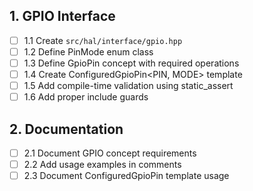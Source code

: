 ## 1. GPIO Interface

- [ ] 1.1 Create `src/hal/interface/gpio.hpp`
- [ ] 1.2 Define PinMode enum class
- [ ] 1.3 Define GpioPin concept with required operations
- [ ] 1.4 Create ConfiguredGpioPin<PIN, MODE> template
- [ ] 1.5 Add compile-time validation using static_assert
- [ ] 1.6 Add proper include guards

## 2. Documentation

- [ ] 2.1 Document GPIO concept requirements
- [ ] 2.2 Add usage examples in comments
- [ ] 2.3 Document ConfiguredGpioPin template usage

